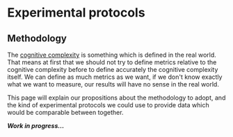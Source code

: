 # Experimental protocols

## Methodology

The [cognitive complexity](cognitive-complexity.md) is something which is defined in the real world. That means at first that we should not try to define metrics relative to the cognitive complexity before to define accurately the cognitive complexity itself. We can define as much metrics as we want, if we don't know exactly what we want to measure, our results will have no sense in the real world. 

This page will explain our propositions about the methodology to adopt, and the kind of experimental protocols we could use to provide data which would be comparable between together.


***Work in progress...***
